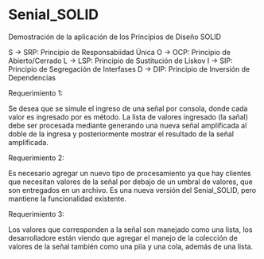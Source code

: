 # Senial_SOLID
Demostración de la aplicación de los Principios de Diseño SOLID

S -> SRP: Principio de Responsabiidad Única
O -> OCP: Principio de Abierto/Cerrado
L -> LSP: Principio de Sustitución de Liskov
I -> SIP: Principio de Segregación de Interfases
D -> DIP: Principio de Inversión de Dependencias

Requerimiento 1:

Se desea que se simule el ingreso de una señal por consola, donde cada valor es ingresado por es
método. La lista de valores ingresado (la sañal) debe ser procesada mediante generando una nueva
señal amplificada al doble de la ingresa y posteriormente mostrar el resultado de la señal
amplificada.

Requerimiento 2:

Es necesario agregar un nuevo tipo de procesamiento ya que hay clientes que necesitan valores de
la señal por debajo de un umbral de valores, que son entregados en un archivo.
Es una nueva versión del Senial_SOLID, pero mantiene la funcionalidad existente.

Requerimiento 3:

Los valores que corresponden a la señal son manejado como una lista, los desarrolladore están viendo
que agregar el manejo de la colección de valores de la señal también como una pila y una cola, además
de una lista.